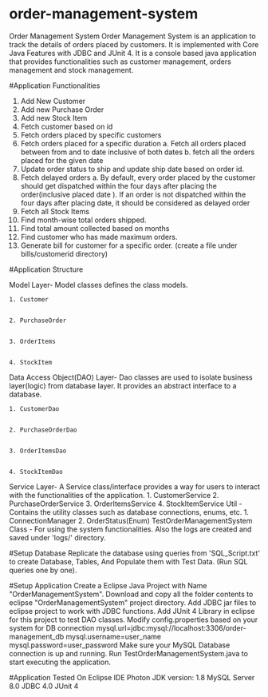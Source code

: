 # order-management-system
Order Management System
Order Management System is an application to track the details of orders placed by customers.
It is implemented with Core Java Features with JDBC and JUnit 4. It is a console based java application that provides functionalities such as
customer management, orders management and stock management.

#Application Functionalities
1. Add New Customer
2. Add new Purchase Order
3. Add new Stock Item
4. Fetch customer based on id
5. Fetch orders placed by specific customers
6. Fetch orders placed for a specific duration
  a. Fetch all orders placed between from and to date inclusive of both dates
  b. fetch all the orders placed for the given date
7. Update order status to ship and update ship date based on order id.
8. Fetch delayed orders
  a. By default, every order placed by the customer should get dispatched within the four days after placing the order(inclusive placed date ). 
  If an order is not dispatched within the four days after placing date, it should be considered as delayed order
9. Fetch all Stock Items
10. Find month-wise total orders shipped.
11. Find total amount collected based on months
12. Find customer who has made maximum orders.
13. Generate bill for customer for a specific order. (create a file under bills/customerid directory)


#Application Structure


  Model Layer- Model classes defines the class models.
  
  
    1. Customer
    
    
    2. PurchaseOrder
    
    
    3. OrderItems
   
   
    4. StockItem
    
    
  Data Access Object(DAO) Layer- Dao classes are used to isolate business
  layer(logic) from database layer. It provides an abstract interface to a
  database.
  
  
    1. CustomerDao
    
    
    2. PurchaseOrderDao
    
    
    3. OrderItemsDao
    
    
    4. StockItemDao
    
    
  Service Layer- A Service class/interface provides a way for users to
  interact with the functionalities of the application.
    1. CustomerService
    2. PurchaseOrderService
    3. OrderItemsService
    4. StockItemService
  Util - Contains the utility classes such as database connections, enums,
  etc.
    1. ConnectionManager
    2. OrderStatus(Enum)
  TestOrderManagementSystem Class - For using the system functionalities.
  Also the logs are created and saved under 'logs/' directory.
  
  
#Setup Database
  Replicate the database using queries from 'SQL_Script.txt' to create
  Database, Tables, And Populate them with Test Data. (Run SQL queries one by one).
  
  
#Setup Application
  Create a Eclipse Java Project with Name "OrderManagementSystem".
  Download and copy all the folder contents to eclipse "OrderManagementSystem" project directory.
  Add JDBC jar files to eclipse project to work with JDBC functions.
  Add JUnit 4 Library in eclipse for this project to test DAO classes.
  Modify config.properties based on your system for DB connection
  mysql.url=jdbc:mysql://localhost:3306/order-management_db
  mysql.username=user_name
  mysql.password=user_password
  Make sure your MySQL Database connection is up and running.
  Run TestOrderManagementSystem.java to start executing the application.
  
  
#Application Tested On
  Eclipse IDE Photon
  JDK version: 1.8
  MySQL Server 8.0
  JDBC 4.0
  JUnit 4

